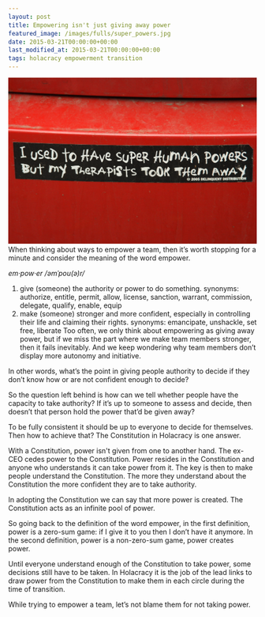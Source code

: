 ```yaml
---
layout: post
title: Empowering isn't just giving away power
featured_image: /images/fulls/super_powers.jpg
date: 2015-03-21T00:00:00+00:00
last_modified_at: 2015-03-21T00:00:00+00:00
tags: holacracy empowerment transition
---
```

<img src="/images/fulls/super_powers.jpg" class="fit image" title='Photo Credit: Esparta Palma 2007'>
When thinking about ways to empower a team, then it’s worth stopping for a minute and consider the meaning of the word empower.

*em·pow·er /əmˈpou(ə)r/*

1. give (someone) the authority or power to do something.
synonyms: authorize, entitle, permit, allow, license, sanction, warrant, commission, delegate, qualify, enable, equip
2. make (someone) stronger and more confident, especially in controlling their life and claiming their rights.
synonyms: emancipate, unshackle, set free, liberate
Too often, we only think about empowering as giving away power, but if we miss the part where we make team members stronger, then it fails inevitably. And we keep wondering why team members don’t display more autonomy and initiative.

In other words, what’s the point in giving people authority to decide if they don’t know how or are not confident enough to decide?

So the question left behind is how can we tell whether people have the capacity to take authority? If it’s up to someone to assess and decide, then doesn’t that person hold the power that’d be given away?

To be fully consistent it should be up to everyone to decide for themselves. Then how to achieve that? The Constitution in Holacracy is one answer.

With a Constitution, power isn't given from one to another hand. The ex-CEO cedes power to the Constitution. Power resides in the Constitution and anyone who understands it can take power from it. The key is then to make people understand the Constitution. The more they understand about the Constitution the more confident they are to take authority.

In adopting the Constitution we can say that more power is created. The Constitution acts as an infinite pool of power.

So going back to the definition of the word empower, in the first definition, power is a zero-sum game: if I give it to you then I don’t have it anymore. In the second definition, power is a non-zero-sum game, power creates power.

Until everyone understand enough of the Constitution to take power, some decisions still have to be taken. In Holacracy it is the job of the lead links to draw power from the Constitution to make them in each circle during the time of transition.

While trying to empower a team, let’s not blame them for not taking power.


